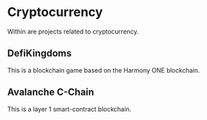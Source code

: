 # Cryptocurrency
Within are projects related to cryptocurrency.

## DefiKingdoms
This is a blockchain game based on the Harmony ONE blockchain.

## Avalanche C-Chain
This is a layer 1 smart-contract blockchain. 
